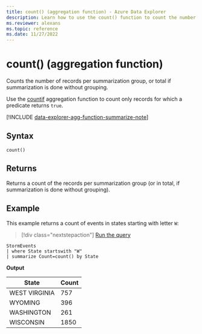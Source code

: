 ```yaml
---
title: count() (aggregation function) - Azure Data Explorer
description: Learn how to use the count() function to count the number of records in a group.
ms.reviewer: alexans
ms.topic: reference
ms.date: 11/27/2022
---
```

# count() (aggregation function)

Counts the number of records per summarization group, or total if summarization is done without grouping.

Use the [countif](countif-aggfunction.md) aggregation function to count only records for which a predicate returns `true`.

[!INCLUDE [data-explorer-agg-function-summarize-note](../../includes/data-explorer-agg-function-summarize-note.md)]

## Syntax

`count()`

## Returns

Returns a count of the records per summarization group (or in total, if summarization is done without grouping).

## Example

This example returns a count of events in states starting with letter `W`:

> [!div class="nextstepaction"]
> <a href="https://dataexplorer.azure.com/clusters/help/databases/Samples?query=H4sIAAAAAAAAAwsuyS/KdS1LzSsp5qpRKM9ILUpVCC5JLElVKC5JLCopLs8syVBQClcCShaX5uYmFmVWpSo455fmldgmg0gNTYWkSogOAJStyvpLAAAA" target="_blank">Run the query</a>

```kusto
StormEvents
| where State startswith "W"
| summarize Count=count() by State
```

**Output**

|State|Count|
|---|---|
|WEST VIRGINIA|757|
|WYOMING|396|
|WASHINGTON|261|
|WISCONSIN|1850|
